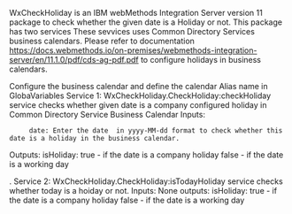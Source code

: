 WxCheckHoliday is  an IBM webMethods Integration Server version 11 package to check whether the given date is a Holiday or not. This package has two services
These sevvices uses Common Directory Services business calendars. Please refer to documentation https://docs.webmethods.io/on-premises/webmethods-integration-server/en/11.1.0/pdf/cds-ag-pdf.pdf
to configure holidays in  business calendars. 

Configure the business calendar and define the calendar Alias name in GlobaVariables
Service 1:  WxCheckHoliday.CheckHoliday:checkHoliday  service  checks whether given date is a company configured holiday in Common Directory Service Business Calendar
  Inputs:

         date: Enter the date  in yyyy-MM-dd format to check whether this date is a holiday in the business calendar.

  Outputs:
        isHoliday:   true - if the date is a company holiday 
                     false - if the date is a working day

.
Service 2:  WxCheckHoliday.CheckHoliday:isTodayHoliday service  checks whether  today is a hoiday or not.
   Inputs: None
   outputs:
        isHoliday:   true - if the date is a company holiday 
                     false - if the date is a working day
